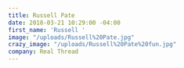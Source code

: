 ```yaml
---
title: Russell Pate
date: 2018-03-21 10:29:00 -04:00
first_name: 'Russell '
image: "/uploads/Russell%20Pate.jpg"
crazy_image: "/uploads/Russell%20Pate%20fun.jpg"
company: Real Thread
---
```


